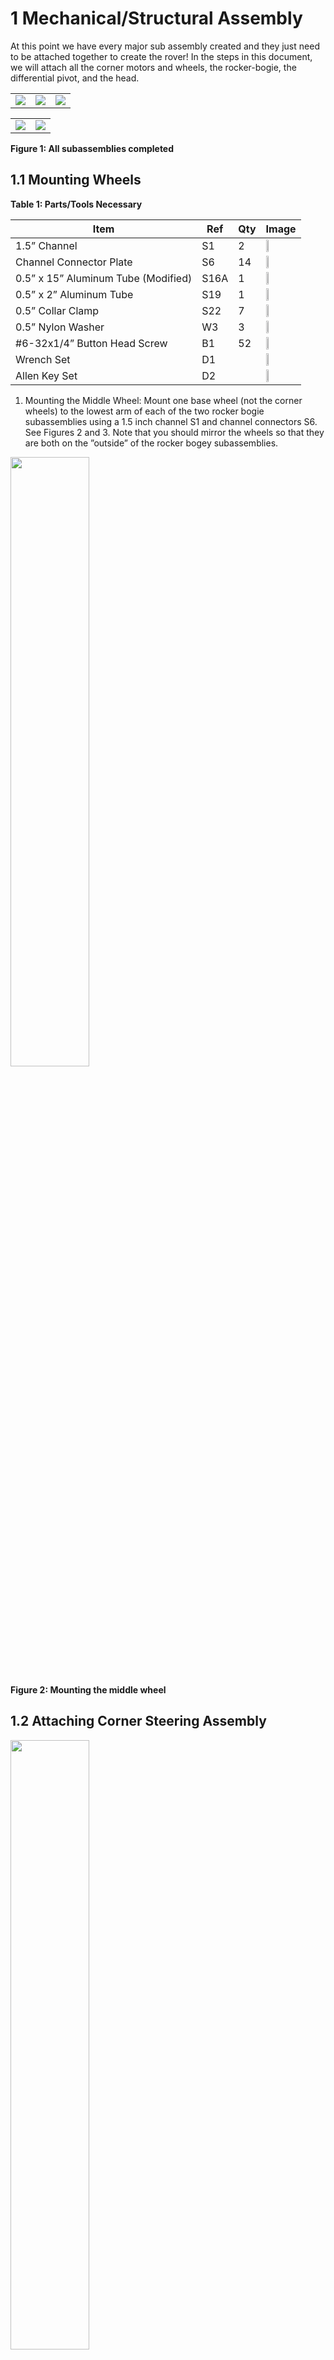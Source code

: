 

#  1 Mechanical/Structural Assembly
At this point we have every major sub assembly created and they just need to be attached together to create the rover! In the steps in this document, we will attach all the corner motors and wheels, the rocker-bogie, the differential pivot, and the head.

<table>
<tr>
	<td><img src="../../images/mechanical_integration/differential_pivot.png">
	</td>
	<td><img src="../../images/mechanical_integration/head_final.png"></td>
	<td><img src="../../images/mechanical_integration/wheels_title.png"></td>
</tr>
</table>
<table>
<tr>
	<td><img src="../../images/mechanical_integration/rocker_bogie_title.png"></td>
	<td><img src="../../images/mechanical_integration/finished_body.png"></td>
</tr>
</table>

**Figure 1: All subassemblies completed**

## 1.1 Mounting Wheels
 **Table 1: Parts/Tools Necessary**
 
| Item | Ref | Qty | Image|
|------|-----|-----|------|
|1.5” Channel|S1| 2|<img src="../../images/components/structural/S1.png" width="30%">
|Channel Connector Plate|S6|14|<img src="../../images/components/structural/S6.png" width="30%">
|0.5” x 15” Aluminum Tube (Modified)|S16A|1|<img src="../../images/components/structural/S16A.png" width="30%">
|0.5” x 2” Aluminum Tube|S19|1|<img src="../../images/components/structural/S19.png" width="30%">
|0.5” Collar Clamp|S22|7|<img src="../../images/components/structural/S22.png" width="30%">
|0.5” Nylon Washer|W3|3| <img src="../../images/components/washers/W3.png" width="30%">
|#6-32x1/4” Button Head Screw|B1|52| <img src="../../images/components/screws/B1.png" width="30%">
|Wrench Set|D1||<img src="../../images/components/tools/D1.png" width="30%">
|Allen Key Set|D2||<img src="../../images/components/tools/D2.png" width="30%">


  

1. Mounting the Middle Wheel: Mount one base wheel (not the corner wheels) to the lowest arm of each of the two rocker bogie subassemblies using a 1.5 inch channel S1 and channel connectors S6. See Figures 2 and 3. Note that you should mirror the wheels so that they are both on the ”outside” of the rocker bogey subassemblies.
 
<img src="../../images/mechanical_integration/rb_step_19.png" width="50%">
 
**Figure 2: Mounting the middle wheel**
 


## 1.2 Attaching Corner Steering Assembly
  
  <img src="../../images/mechanical_integration/rb_final_3.png" width="50%">
  
  **Figure 3: Attaching the middle wheels**


1. Attach one of your corner steering assemblies to the rocker bogie assembly using channel connectors S6 and screws B1 as shown in Figure 4. Make sure that you pick a corner steering assembly that has the encoder facing outwards (on the same side as the middle wheel from the previous step).
 
<table>
<tr>
	<td><img src="../../images/mechanical_integration/step_1.png"></td>
	<td><img src="../../images/mechanical_integration/step_2.png"></td>
</tr>
</table>
 
**Figure 4: Attaching the corner steering assembly**

2. Repeat the steps above to mount the remaining corner steering assemblies to the other rocker bogie
   
## 1.3 Attaching Corner Wheels

<table>
<tr>
	<td><img src="../../images/mechanical_integration/step_3.png"></td>
	<td><img src="../../images/mechanical_integration/step_4.png"></td>
</tr>
</table>


**Figure 5: All corner steering assemblies attached**

Attach the four corner wheel assemblies to the corner steering assemblies. They are all symmetric. You may need to spin the encoder gears to mesh with the motor shaft gears if they are not aligned initially. See Figure 6
assembly, again making sure to select the encoder mounts such that the encoders wind up on the outside of the rover.

<table>
<tr>
	<td><img src="../../images/mechanical_integration/step_5.png"></td>
	<td><img src="../../images/mechanical_integration/step_6.png"></td>
</tr>
</table>

**Figure 6: Attaching the wheels**
 

## 1.4 Mounting Body to Rocker-Bogie

1. Mount the main body of the rover to the two separate rocker-bogie legs using 15 inch aluminum rod S16A and collar clamps S22 as shown in Figure 7. Make sure to maintain the order of the collar clamps shown in Figure 7 to fully lock all assemblies along the rod. The rod will go through the pillow blocks on each rocker-bogie leg, and it should pass through the 4th from the back and 2nd up hole on the body as shown in Figure 7.

<table>
<tr>
	<td><img src="../../images/mechanical_integration/step_7.png"></td>
	<td><img src="../../images/mechanical_integration/step_8.png"></td>
</tr>
</table>

**Figure 7: Mounting Body to Rocker-Bogie**



**Table 2: Parts/Tools Necessar**y

|Item |Ref |Qty |Image|
|-----|----|----|-----|
|0.5” Hollow aluminum tube 2” long|S18|1|<img src="../../images/components/structural/S18.png" width="30%">|
|0.5” Collar clamp|S22|1| <img src="../../images/components/structural/S22.png" width="30%">|
|0.5” Nylon Washer |W3 |5| <img src="../../images/components/washers/W3.png" width="30%">

 1. Mounting the differential pivot center: Mount a collar clamp S22 onto the end of the 2” Alu- minum Rod S19 as well as two of the 0.5” Nylon washers W3 as shown in Figure 8. Then, insert this rod into the pillow bearing blocks from the inside of the body assembly. Add three more nylon washers on the outside / top and then attach the clamping assembly on the middle of the differential pivot (see Figure 8).
 
## 1.5 Attach the Differential Pivot

<table>
<tr>
	<td><img src="../../images/mechanical_integration/diff_step_6b.png"></td>
	<td><img src="../../images/mechanical_integration/diff_step_7.png"></td>
</tr>
</table>

**Figure 8: Inserting differential pivot joint**
   
2. Attaching the differential pivot arms: Attach the the bottom sections of the differential pivot to the 0.5 inch clamping hubs on each of the Rocker-Bogie attachments. Once these are all in place, tighten down each of the screws on all of the clamping hubs as shown in Figure 9.

<img src="../../images/mechanical_integration/diff_step_8.png" width="50%">

**Figure 9: Attaching the differential pivot**

## 1.6 Mounting the Head

1. Mounting the head to the body: Slide the PVC pipe at the bottom of the head into the PVC clamping hub on the rover body and tighten down the clamping screws.

<table>
<tr>
	<td><img src="../../images/mechanical_integration/step_13.png"></td>
	<td><img src="../../images/mechanical_integration/step_14.png"></td>
</tr>
</table>

**Figure 10: Attaching the head**

2. Checkpoint: You rover should now be fully assembled! Verify that your rover looks like the rover in Figure 11.

<img src="../../images/mechanical_integration/final.png">

**Figure 11: Final Mechanical Rover**

